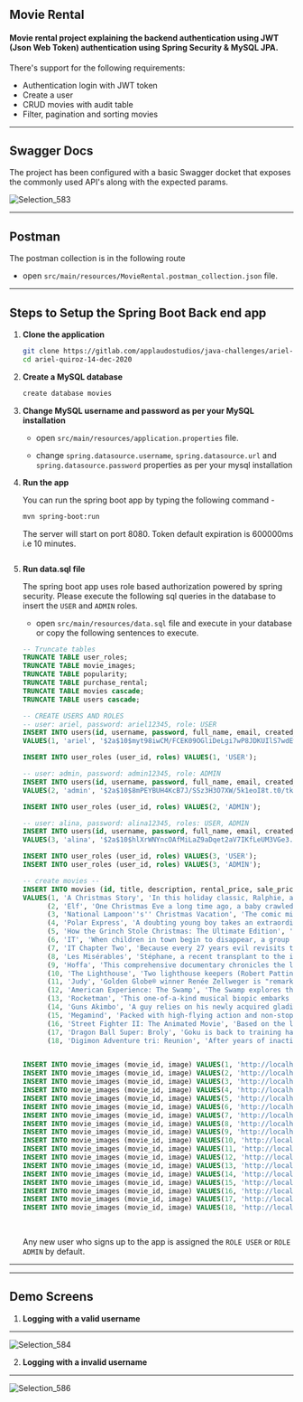 ## Movie Rental ##

#### Movie rental project explaining the backend authentication using JWT (Json Web Token) authentication using Spring Security &amp; MySQL JPA.
There's support for the following requirements:

* Authentication login with JWT token
* Create a user
* CRUD movies with audit table
* Filter, pagination and sorting movies

---

## Swagger Docs ##
The project has been configured with a basic Swagger docket that exposes the commonly used API's along with the expected params.

![Selection_583](/uploads/49d524900aa8424c0d86f252af29b946/Selection_583.png)

---

## Postman ##
The postman collection is in the following route 

+ open `src/main/resources/MovieRental.postman_collection.json` file.

---

## Steps to Setup the Spring Boot Back end app

1. **Clone the application**

	```bash
	git clone https://gitlab.com/applaudostudios/java-challenges/ariel-quiroz-14-dec-2020.git
	cd ariel-quiroz-14-dec-2020
	```

2. **Create a MySQL database**

	```bash
	create database movies
	```

3. **Change MySQL username and password as per your MySQL installation**

	+ open `src/main/resources/application.properties` file.

	+ change `spring.datasource.username`, `spring.datasource.url` and `spring.datasource.password` properties as per your mysql installation
	

4. **Run the app**

	You can run the spring boot app by typing the following command -

	```bash
	mvn spring-boot:run
	```

	The server will start on port 8080. Token default expiration is 600000ms i.e 10 minutes.
	```
5. **Run data.sql file**
	
	The spring boot app uses role based authorization powered by spring security. Please execute the following sql queries in the database to insert the `USER` and `ADMIN` roles.

    + open `src/main/resources/data.sql` file and execute in your database or copy the following sentences to execute.

	```sql
    -- Truncate tables
    TRUNCATE TABLE user_roles;
    TRUNCATE TABLE movie_images;
    TRUNCATE TABLE popularity;
    TRUNCATE TABLE purchase_rental;
    TRUNCATE TABLE movies cascade;
    TRUNCATE TABLE users cascade;
    
    -- CREATE USERS AND ROLES
    -- user: ariel, password: ariel12345, role: USER
    INSERT INTO users(id, username, password, full_name, email, created_at, last_password_change_at)
    VALUES(1, 'ariel', '$2a$10$myt98iwCM/FCEK09OGliDeLgi7wP8JDKUIlS7wdEwq3GcyQYz.a1K', 'Ariel Quiroz', 'quirozariel21@gmail.com', CURRENT_TIMESTAMP, CURRENT_TIMESTAMP);
    
    INSERT INTO user_roles (user_id, roles) VALUES(1, 'USER');
    
    -- user: admin, password: admin12345, role: ADMIN
    INSERT INTO users(id, username, password, full_name, email, created_at, last_password_change_at)
    VALUES(2, 'admin', '$2a$10$8mPEYBUH4KcB7J/SSz3H3O7XW/5k1eoI8t.t0/tkXY4e7mNBH0BMu', 'Admin', 'admin@gmail.com', CURRENT_TIMESTAMP, CURRENT_TIMESTAMP);
    
    INSERT INTO user_roles (user_id, roles) VALUES(2, 'ADMIN');
    
    -- user: alina, password: alina12345, roles: USER, ADMIN
    INSERT INTO users(id, username, password, full_name, email, created_at, last_password_change_at)
    VALUES(3, 'alina', '$2a$10$hlXrWNYncOAfMiLaZ9aDqet2aV7IKfLeUM3VGe3.lifDv4Uhfv1a2', 'alina', 'alina@gmail.com', CURRENT_TIMESTAMP, CURRENT_TIMESTAMP);
    
    INSERT INTO user_roles (user_id, roles) VALUES(3, 'USER');
    INSERT INTO user_roles (user_id, roles) VALUES(3, 'ADMIN');
    
    -- create movies --
    INSERT INTO movies (id, title, description, rental_price, sale_price, stock, availability, no_likes, created_at, created_by, modified_by)
    VALUES(1, 'A Christmas Story', 'In this holiday classic, Ralphie, a young boy growing up in the ''40''s, dreams of owning a Red Rider BB gun. He sets out to convince the world this is the perfect gift.', 3.99, 9.99, 10, true,10, CURRENT_TIMESTAMP, 'admin', 'admin'),
          (2, 'Elf', 'One Christmas Eve a long time ago, a baby crawled into Santa''s'' bag of toys Raised as an elf. Buddy goes looking for his true place in the world--in New York City.', 3.99, 12.99, 10, true, 20, CURRENT_TIMESTAMP, 'admin', 'admin'),
          (3, 'National Lampoon''s'' Christmas Vacation', 'The comic misadventures of the beleaguered Griswold family continue in this latest "Vacation" outing, the third and most successful of the series.', 3.99, 11.99, 10, false, 0, CURRENT_TIMESTAMP, 'admin', 'admin'),
          (4, 'Polar Express', 'A doubting young boy takes an extraordinary train ride to the North Pole that shows him that the wonder of life never fades for those who believe.', 1.99, 2.99, 10, false, 0, CURRENT_TIMESTAMP, 'admin', 'admin'),
          (5, 'How the Grinch Stole Christmas: The Ultimate Edition', 'Dr. Seuss’ timeless classic comes to life in an all-new Ultimate Edition, now with 2 newly remastered specials: The Grinch Grinches the Cat in the Hat and Halloween is Grinch Night!', 3.99, 16.99, 10, true, 543, CURRENT_TIMESTAMP, 'admin', 'admin'),
          (6, 'IT', 'When children in town begin to disappear, a group of young kids is faced with their biggest fears as they square off against evil clown, Pennywise. Based on the Stephen King novel.', 5.99, 7.99, 10, true, 435, CURRENT_TIMESTAMP, 'admin', 'admin'),
          (7, 'IT Chapter Two', 'Because every 27 years evil revisits the town of Derry, Maine, “IT Chapter Two” brings the characters back together as adults, nearly three decades after the events of the first film.', 3.99, 8.99, 10, true, 456, CURRENT_TIMESTAMP, 'admin', 'admin'),
          (8, 'Les Misérables', 'Stéphane, a recent transplant to the impoverished suburb of Montfermeil, joins the local anti-crime squad where he works alongside two unscrupulous colleagues. When an arrest turns unexpectedly violent, the three officers must reckon with the aftermath and keep the neighborhood from spiraling out of control. Inspired by the 2005 Parisian riots, LES MISÉRABLES, is from breakout director Ladj Ly.', 5.99, 12.99, 10, false, 0, CURRENT_TIMESTAMP, 'admin', 'admin'),
          (9, 'Hoffa', 'This comprehensive documentary chronicles the life and disappearance of Jimmy Hoffa, the mob-connected leader of the Teamsters union.', 1.99, 4.99, 10, true, 870, CURRENT_TIMESTAMP, 'admin', 'admin'),
          (10, 'The Lighthouse', 'Two lighthouse keepers (Robert Pattinson and Willem Dafoe) fight each other for survival and sanity on a remote and mysterious New England island in the 1890s. From Robert Eggers, the visionary filmmaker behind horror masterpiece ''The Witch''.', 1.99, 4.99, 10, true, 765, CURRENT_TIMESTAMP, 'admin', 'admin'),
          (11, 'Judy', 'Golden Globe® winner Renée Zellweger is "remarkable" (USA TODAY) in this unforgettable portrait of showbiz legend Judy Garland.', 2.99, 7.99, 10, true, 654, CURRENT_TIMESTAMP, 'admin', 'admin'),
          (12, 'American Experience: The Swamp', 'The Swamp explores the repeated efforts to reclaim, control and transform what was seen as a vast wasteland into an agricultural and urban paradise, and, ultimately, the drive to preserve America''s'' greatest wetland.', 4.99, 5.99, 10, false, 0, CURRENT_TIMESTAMP, 'admin', 'admin'),
          (13, 'Rocketman', 'This one-of-a-kind musical biopic embarks on the spectacular journey of Elton John in his rise to fame. With incredible performances of Elton''s'' most beloved songs, discover how a small-town boy became one of the most iconic figures in rock & roll.', 1.99, 4.99, 10, false, 0, CURRENT_TIMESTAMP, 'admin', 'admin'),
          (14, 'Guns Akimbo', 'A guy relies on his newly acquired gladiator skills to save his ex-girlfriend from kidnappers.', 2.99, 6.99, 10, false, 0, CURRENT_TIMESTAMP, 'admin', 'admin'),
          (15, 'Megamind', 'Packed with high-flying action and non-stop laughs, MEGAMIND puts a whole new hilarious twist on the superhero movie.', 3.99, 13.99, 10, true, 50, CURRENT_TIMESTAMP, 'admin', 'admin'),
          (16, 'Street Fighter II: The Animated Movie', 'Based on the legendary video game series. This anime classic follows Ryu, a talented fighter who may be the greatest in all of the world, and Bison, the evil mastermind searching for Ryu''s'' talents.', 2.99, 9.99, 10, false, 0, CURRENT_TIMESTAMP, 'admin', 'admin'),
          (17, 'Dragon Ball Super: Broly', 'Goku is back to training hard so he can face the most powerful foes the universes have to offer, and Vegeta is keeping up right beside him. But when they suddenly find themselves against an unknown Saiyan, they discover a terrible, destructive force.', 2.99, 6.99, 10, true, 330, CURRENT_TIMESTAMP, 'admin', 'admin'),
          (18, 'Digimon Adventure tri: Reunion', 'After years of inactivity, the DigiDestined regroup with their Digimon to save their world, but have the years changed their characters too much?', 3.99, 12.99, 10, true, 18, CURRENT_TIMESTAMP, 'admin', 'admin');
    
    
    INSERT INTO movie_images (movie_id, image) VALUES(1, 'http://localhost:8080/files/image1.png'), (1, 'http://localhost:8080/files/image1a.png'), (1, 'http://localhost:8080/files/image1b.png');
    INSERT INTO movie_images (movie_id, image) VALUES(2, 'http://localhost:8080/files/image2.png'), (2, 'http://localhost:8080/files/image2a.png');
    INSERT INTO movie_images (movie_id, image) VALUES(3, 'http://localhost:8080/files/image3.png'), (3, 'http://localhost:8080/files/image3a.png'), (3, 'http://localhost:8080/files/image3b.png');
    INSERT INTO movie_images (movie_id, image) VALUES(4, 'http://localhost:8080/files/image4.png'), (4, 'http://localhost:8080/files/image4a.png');
    INSERT INTO movie_images (movie_id, image) VALUES(5, 'http://localhost:8080/files/image5.png'), (5, 'http://localhost:8080/files/image5a.png'), (5, 'http://localhost:8080/files/image5b.png');
    INSERT INTO movie_images (movie_id, image) VALUES(6, 'http://localhost:8080/files/image6.png'), (6, 'http://localhost:8080/files/image6a.png');
    INSERT INTO movie_images (movie_id, image) VALUES(7, 'http://localhost:8080/files/image7.png'), (7, 'http://localhost:8080/files/image7a.png');
    INSERT INTO movie_images (movie_id, image) VALUES(8, 'http://localhost:8080/files/image8.png'), (8, 'http://localhost:8080/files/image8a.png');
    INSERT INTO movie_images (movie_id, image) VALUES(9, 'http://localhost:8080/files/image9.png'), (9, 'http://localhost:8080/files/image9a.png');
    INSERT INTO movie_images (movie_id, image) VALUES(10, 'http://localhost:8080/files/image10.png'), (10, 'http://localhost:8080/files/image10a.png');
    INSERT INTO movie_images (movie_id, image) VALUES(11, 'http://localhost:8080/files/image11.png'), (11, 'http://localhost:8080/files/image11a.png');
    INSERT INTO movie_images (movie_id, image) VALUES(12, 'http://localhost:8080/files/image12.png'), (12, 'http://localhost:8080/files/image12a.png');
    INSERT INTO movie_images (movie_id, image) VALUES(13, 'http://localhost:8080/files/image13.png'), (13, 'http://localhost:8080/files/image13a.png');
    INSERT INTO movie_images (movie_id, image) VALUES(14, 'http://localhost:8080/files/image14.png'), (14, 'http://localhost:8080/files/image14a.png');
    INSERT INTO movie_images (movie_id, image) VALUES(15, 'http://localhost:8080/files/image15.png'), (15, 'http://localhost:8080/files/image15a.png');
    INSERT INTO movie_images (movie_id, image) VALUES(16, 'http://localhost:8080/files/image16.png'), (16, 'http://localhost:8080/files/image16a.png');
    INSERT INTO movie_images (movie_id, image) VALUES(17, 'http://localhost:8080/files/image17.png'), (17, 'http://localhost:8080/files/image17a.png');
    INSERT INTO movie_images (movie_id, image) VALUES(18, 'http://localhost:8080/files/image18.png'), (18, 'http://localhost:8080/files/image18a.png');
             
         

	```

	Any new user who signs up to the app is assigned the `ROLE USER` or `ROLE ADMIN` by default.

---


---
## Demo Screens ##

1. **Logging with a valid username**
---
![Selection_584](/uploads/6f0aad407701e6e5171a142c55c6c797/Selection_584.png)


2. **Logging with a invalid username**
---
![Selection_586](/uploads/c6dea22b84613953cee78abbf872ae51/Selection_586.png)
